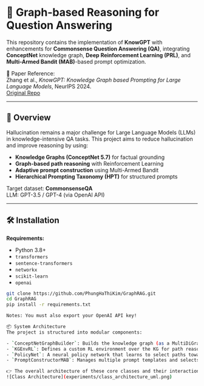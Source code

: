 # 🧠 Graph-based Reasoning for Question Answering

This repository contains the implementation of **KnowGPT** with enhancements for **Commonsense Question Answering (QA)**, integrating **ConceptNet** knowledge graph, **Deep Reinforcement Learning (PRL)**, and **Multi-Armed Bandit (MAB)**-based prompt optimization.

📌 Paper Reference:  
Zhang et al., *KnowGPT: Knowledge Graph based Prompting for Large Language Models*, NeurIPS 2024.  
[Original Repo](https://github.com/GraphPrompting/KnowGPT)  

---

## 🚀 Overview

Hallucination remains a major challenge for Large Language Models (LLMs) in knowledge-intensive QA tasks. This project aims to reduce hallucination and improve reasoning by using:

- **Knowledge Graphs (ConceptNet 5.7)** for factual grounding  
- **Graph-based path reasoning** with Reinforcement Learning  
- **Adaptive prompt construction** using Multi-Armed Bandit  
- **Hierarchical Prompting Taxonomy (HPT)** for structured prompts  

Target dataset: **CommonsenseQA**  
LLM: GPT-3.5 / GPT-4 (via OpenAI API)

---

## 🛠️ Installation

**Requirements:**

- Python 3.8+
- `transformers`
- `sentence-transformers`
- `networkx`
- `scikit-learn`
- `openai`

```bash
git clone https://github.com/PhungHaThiKim/GraphRAG.git
cd GraphRAG
pip install -r requirements.txt

Notes: You must also export your OpenAI API key!

📦 System Architecture
The project is structured into modular components:

- `ConceptNetGraphBuilder`: Builds the knowledge graph (as a MultiDiGraph) from ConceptNet triples.
- `KGEnvRL`: Defines a custom RL environment over the KG for path reasoning.
- `PolicyNet`: A neural policy network that learns to select paths toward target answers.
- `PromptConstructorMAB`: Manages multiple prompt templates and selects the best one using multi-armed bandit strategy.

👉 The overall architecture of these core classes and their interactions is illustrated in the UML diagram below:
![Class Architecture](experiments/class_architecture_uml.png)
